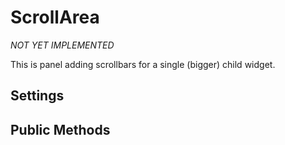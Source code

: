 ScrollArea
==========

*NOT YET IMPLEMENTED*

This is panel adding scrollbars for a single (bigger) child widget.


Settings
--------


Public Methods
--------------




